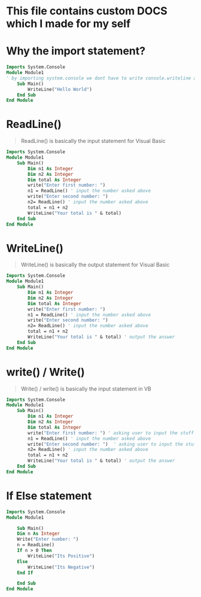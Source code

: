 # This file contains custom DOCS which I made for my self

# Why the import statement?
```vb
Imports System.Console
Module Module1
' by importing system.console we dont have to write console.writeline again and again
    Sub Main()
        WriteLine("Hello World")
    End Sub
End Module
```
# ReadLine()
> ReadLine() is basically the input statement for Visual Basic
```vb
Imports System.Console
Module Module1
    Sub Main()
        Dim n1 As Integer
        Dim n2 As Integer
        Dim total As Integer
        write("Enter first number: ")
        n1 = ReadLine() ' input the number asked above
        write("Enter second number: ")        
        n2= ReadLine() ' input the number asked above
        total = n1 + n2
        WriteLine("Your total is " & total)
    End Sub
End Module
```
# WriteLine()
> WriteLine() is basically the output statement for Visual Basic
```vb
Imports System.Console
Module Module1
    Sub Main()
        Dim n1 As Integer
        Dim n2 As Integer
        Dim total As Integer
        write("Enter first number: ")
        n1 = ReadLine() ' input the number asked above
        write("Enter second number: ")        
        n2= ReadLine() ' input the number asked above
        total = n1 + n2
        WriteLine("Your total is " & total) ' output the answer
    End Sub
End Module
```
# write() / Write()
>Write() / write() is basically the input statement in VB
```vb
Imports System.Console
Module Module1
    Sub Main()
        Dim n1 As Integer
        Dim n2 As Integer
        Dim total As Integer
        write("Enter first number: ") ' asking user to input the stuff  
        n1 = ReadLine() ' input the number asked above
        write("Enter second number: ")  ' asking user to input the stuff      
        n2= ReadLine() ' input the number asked above
        total = n1 + n2
        WriteLine("Your total is " & total) ' output the answer
    End Sub
End Module
```
# If Else statement 
```vb
Imports System.Console
Module Module1

    Sub Main()
    Dim n As Integer
    Write("Enter number: ")
    n = ReadLine()
    If n > 0 Then
        WriteLine("Its Positive")
    Else
        WriteLine("Its Negative")
    End If

    End Sub
End Module
```